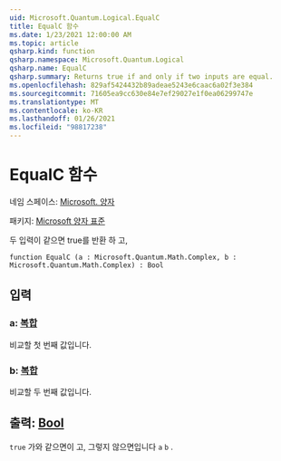 ```yaml
---
uid: Microsoft.Quantum.Logical.EqualC
title: EqualC 함수
ms.date: 1/23/2021 12:00:00 AM
ms.topic: article
qsharp.kind: function
qsharp.namespace: Microsoft.Quantum.Logical
qsharp.name: EqualC
qsharp.summary: Returns true if and only if two inputs are equal.
ms.openlocfilehash: 829af5424432b89adeae5243e6caac6a02f3e384
ms.sourcegitcommit: 71605ea9cc630e84e7ef29027e1f0ea06299747e
ms.translationtype: MT
ms.contentlocale: ko-KR
ms.lasthandoff: 01/26/2021
ms.locfileid: "98817238"
---
```

# <a name="equalc-function"></a>EqualC 함수

네임 스페이스: [Microsoft. 양자](xref:Microsoft.Quantum.Logical)

패키지: [Microsoft 양자 표준](https://nuget.org/packages/Microsoft.Quantum.Standard)


두 입력이 같으면 true를 반환 하 고,

```qsharp
function EqualC (a : Microsoft.Quantum.Math.Complex, b : Microsoft.Quantum.Math.Complex) : Bool
```


## <a name="input"></a>입력

### <a name="a--complex"></a>a: [복합](xref:Microsoft.Quantum.Math.Complex)

비교할 첫 번째 값입니다.


### <a name="b--complex"></a>b: [복합](xref:Microsoft.Quantum.Math.Complex)

비교할 두 번째 값입니다.



## <a name="output--bool"></a>출력: [Bool](xref:microsoft.quantum.lang-ref.bool)

`true` 가와 같으면이 고, 그렇지 않으면입니다 `a` `b` .